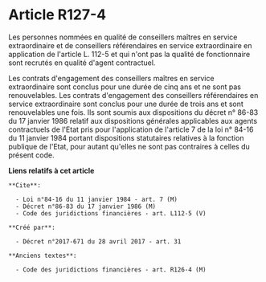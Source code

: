 # Article R127-4

Les personnes nommées en qualité de conseillers maîtres en service extraordinaire et de conseillers référendaires en service
extraordinaire en application de l'article L. 112-5 et qui n'ont pas la qualité de fonctionnaire sont recrutés en qualité
d'agent contractuel. 

Les contrats d'engagement des conseillers maîtres en service extraordinaire sont conclus pour une durée de cinq ans et ne
sont pas renouvelables. Les contrats d'engagement des conseillers référendaires en service extraordinaire sont conclus pour
une durée de trois ans et sont renouvelables une fois. Ils sont soumis aux dispositions du décret n° 86-83 du 17 janvier 1986
relatif aux dispositions générales applicables aux agents contractuels de l'Etat pris pour l'application de l'article 7 de la
loi n° 84-16 du 11 janvier 1984 portant dispositions statutaires relatives à la fonction publique de l'Etat, pour autant
qu'elles ne sont pas contraires à celles du présent code.

**Liens relatifs à cet article**

	**Cite**:

	  - Loi n°84-16 du 11 janvier 1984 - art. 7 (M)
	  - Décret n°86-83 du 17 janvier 1986 (M)
	  - Code des juridictions financières - art. L112-5 (V)

	**Créé par**:

	  - Décret n°2017-671 du 28 avril 2017 - art. 31

	**Anciens textes**:

	  - Code des juridictions financières - art. R126-4 (M)
